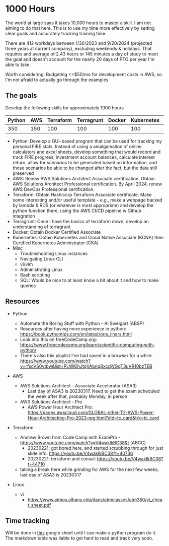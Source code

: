 # 1000 Hours
The world at large says it takes 10,000 hours to master a skill. I am not aiming to do that here. This is to use my time more effectively by setting clear goals and accurately tracking training time. 

There are 412 workdays between 1/30/2023 and 9/20/2024 (projected three years at current company), excluding weekends & holidays. That requires and average of 2.43 hours or 145 minutes a day of study to meet the goal and doesn't account for the nearly 20 days of PTO per year I'm able to take. 

Worth considering: Budgeting <=$50/mo for development costs in AWS, so I'm not afraid to actually go through the examples 

## The goals
Develop the following skills for approximately 1000 hours

|Python|AWS|Terraform|Terragrunt|Docker|Kubernetes|Misc|
|------|---|---------|----------|------|----------|----|
|  350 |150|   100   |    100   |  100 |    100   | 100|

- Python: Develop a GUI-based program that can be used for tracking my personal FIRE stats. Instead of using a amalgamation of online calculators and excel sheets, develop something that would record and track FIRE progress, investment account balances, calculate interest return, allow for scenarios to be generated based on information, and those scenarios be able to be changed after the fact, but the data still preserved
- AWS: Renew AWS Solutions Architect Associate certification. Obtain AWS Solutions Architect Professional certification. By April 2024, renew AWS DevOps Professional certification. 
- Terraform: Obtain Hashicorp Terraform Associate certificate. Make some interesting and/or useful template - e.g., make a webpage backed by lambda & RDS (or whatever is most appropriate) and develop the python function there, using the AWS CI/CD pipeline w Github integration
- Terragrunt: Once I have the basics of terraform down, develop an understanding of terragrunt
- Docker: Obtain Docker Certified Associate
- Kubernetes: Obtain Kubernetes and Cloud Native Associate (KCNA) then Certified Kubernetes Administrator (CKA) 
- Misc
    - Troubleshooting Linux instances
    - Navigating Linux CLI 
    - vi/vim
    - Administrating Linux 
    - Bash scripting
    - SQL: Would be nice to at least know a bit about it and how to make queries

## Resources
- Python
    - Automate the Boring Stuff with Python - Al Sweigart (ABSP)
    - Resources after having more experience in python: https://book.pythontips.com/en/latest/one_liners.html
    - Look into this on freeCodeCamp.org: https://www.freecodecamp.org/learn/scientific-computing-with-python/
    - There's also this playlist I've had saved in a browser for a while: https://www.youtube.com/watch?v=rfscVS0vtbw&list=PLWKjhJtqVAbnqBxcdjVGgT3uVR10bzTEB 

- AWS
    - AWS Solutions Architect - Associate Accelerator (ASA3)
        - Last day of ASA3 is 20230317. Need to get the exam scheduled the week after that, probably Monday, in person
    - AWS Solutions Architect - Pro
        - AWS Power Hour Architect Pro: https://pages.awscloud.com/GLOBAL-other-T2-AWS-Power-Hour-Architecting-Pro-2023-reg.html?did=tc_card&trk=tc_card 

- Terraform
    - Andrew Brown from Code Camp with ExamPro - https://www.youtube.com/watch?v=V4waklkBC38&t (ABCC)
        - 20230221: got bored here, and started scrubbing through for just slide info: https://youtu.be/V4waklkBC38?t=40736 
        - 20230221: terraform and consul: https://youtu.be/V4waklkBC38?t=44710 
    - taking a break here while grinding for AWS for the next few weeks; last day of ASA3 is 20230317

- Linux
    - vi
        - https://www.atmos.albany.edu/daes/atmclasses/atm350/vi_cheat_sheet.pdf


## Time tracking
Will be done in [this](https://docs.google.com/spreadsheets/d/13z_lZF3yKjg7pEug7X30drjH-hnfWTm5yO-Jz1Ao0eg/edit#gid=394243783) google sheet until I can make a python program do it. The markdown table was liable to get hard to read and track very soon. 